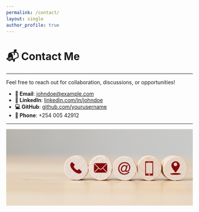```yaml
---
permalink: /contact/
layout: single
author_profile: true
---
```

# 📬 **Contact Me**

---

Feel free to reach out for collaboration, discussions, or opportunities!

- **📧 Email**: [johndoe@example.com](mailto:brender.a8202@gmail.com)
- **🔗 LinkedIn**: [linkedin.com/in/johndoe](https://linkedin.com/in/brender-akinyi)
- **💻 GitHub**: [github.com/yourusername](https://github.com/ABree24)
- **📱 Phone**: +254 005 42912

---

![Contact Icon](assets/images/Contact_Us_Sub_Hero.jpg)
